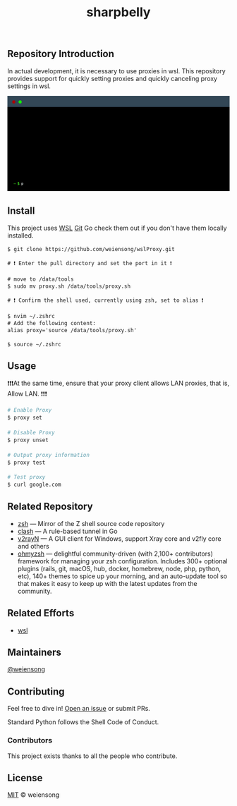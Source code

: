 <h1 align="center">sharpbelly</h1>



<p align="center">
<img src="https://img.shields.io/badge/license_-MIT-green" alt=""> <img src="https://img.shields.io/badge/shell-blue" alt=""> <img src="https://img.shields.io/badge/zsh-blue" alt="">  <img src="https://img.shields.io/badge/bash-blue" alt=""> 
</p>

## Repository Introduction

In actual development, it is necessary to use proxies in wsl. This repository provides support for quickly setting proxies and quickly canceling proxy settings in wsl.  
<p align="center"><img src=terminal.gif alt=""></p>


## Install

This project uses [WSL](https://learn.microsoft.com/en-us/windows/wsl/install) [Git](https://git-scm.com/) Go check them out if you don't have them locally installed.   

```shell
$ git clone https://github.com/weiensong/wslProxy.git

# ❗ Enter the pull directory and set the port in it ❗

# move to /data/tools
$ sudo mv proxy.sh /data/tools/proxy.sh

# ❗ Confirm the shell used, currently using zsh, set to alias ❗

$ nvim ~/.zshrc
# Add the following content:
alias proxy='source /data/tools/proxy.sh'

$ source ~/.zshrc
```


## Usage
❗❗❗At the same time, ensure that your proxy client allows LAN proxies, that is, Allow LAN. ❗❗❗
```sh
# Enable Proxy
$ proxy set

# Disable Proxy
$ proxy unset

# Output proxy information
$ proxy test

# Test proxy
$ curl google.com
```

## Related Repository

- [zsh](https://github.com/zsh-users/zsh) — Mirror of the Z shell source code repository
- [clash](https://github.com/Dreamacro/clash) — A rule-based tunnel in Go
- [v2rayN](https://github.com/2dust/v2rayN) — A GUI client for Windows, support Xray core and v2fly core and others
- [ohmyzsh](https://github.com/ohmyzsh/ohmyzsh) — delightful community-driven (with 2,100+ contributors) framework for managing your zsh configuration. Includes 300+ optional plugins (rails, git, macOS, hub, docker, homebrew, node, php, python, etc), 140+ themes to spice up your morning, and an auto-update tool so that makes it easy to keep up with the latest updates from the community.



## Related Efforts

- [wsl](https://learn.microsoft.com/en-us/windows/wsl/install)



## Maintainers

[@weiensong](https://github.com/weiensong)


## Contributing

Feel free to dive in! [Open an issue](https://github.com/weiensong/wslProxy/issues) or submit PRs.

Standard Python follows the Shell Code of Conduct.

### Contributors

This project exists thanks to all the people who contribute.


## License

[MIT](https://github.com/weiensong/weiensong/blob/main/.universal/LICENSE) © weiensong


